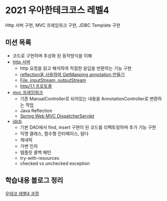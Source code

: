 # 2021 우아한테크코스 레벨4
Http 서버 구현, MVC 프레임워크 구현, JDBC Template 구현

## 미션 목록
- 코드로 구현하며 추상화 된 동작방식을 이해
- [http 서버](https://github.com/knae11/woowalevel4/tree/http)
    - http 요청을 읽고 해석하여 적절한 응답을 반환하는 기능 구현
    - [reflection을 사용하여 GetMapping annotation 만들기](https://nauni.tistory.com/293)
    - [File, inputStream, outputStream](https://nauni.tistory.com/294)
    - [http/1.1 프로토콜](https://nauni.tistory.com/295) 
- [mvc 프레임워크](https://github.com/knae11/woowalevel4/tree/mvc)
    -  기존 ManualController로 되어있는 내용을 AnnotationController로 변환하는 작업 
    -  Java Reflection
    -  [Spring Web MVC DispatcherServlet](https://nauni.tistory.com/300)
- [jdcb](https://github.com/knae11/woowalevel4/tree/jdbc)
    - 기본 DAO에서 find, insert 구현이 된 코드를 리팩토링하며 추가 기능 구현
    - 익명 클래스, 함수형 인터페이스, 람다
    - 제네릭
    - 가변 인자
    - 템플릿 콜백 패턴
    - try-with-resources
    - checked vs unchecked exception

## 학습내용 블로그 정리
[우테코 레벨4 과정](https://nauni.tistory.com/category/%EC%9A%B0%EC%95%84%ED%95%9C%ED%85%8C%ED%81%AC%EC%BD%94%EC%8A%A4/%EB%A0%88%EB%B2%A84)
